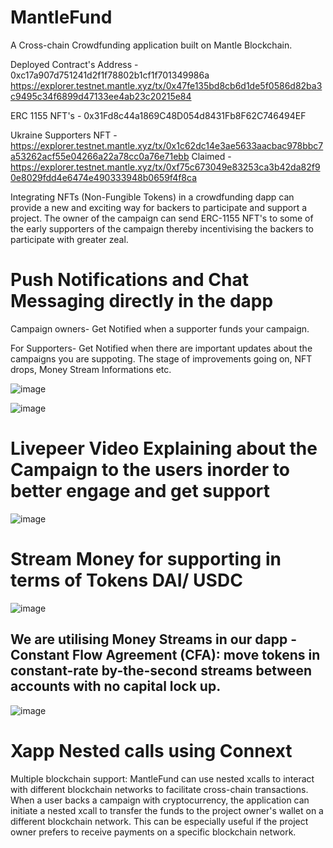 # MantleFund
A Cross-chain Crowdfunding application built on Mantle Blockchain.

Deployed Contract's Address - 0xc17a907d751241d2f1f78802b1cf1f701349986a
https://explorer.testnet.mantle.xyz/tx/0x47fe135bd8cb6d1de5f0586d82ba3c9495c34f6899d47133ee4ab23c20215e84

ERC 1155 NFT's - 0x31Fd8c44a1869C48D054d8431Fb8F62C746494EF

Ukraine Supporters NFT - https://explorer.testnet.mantle.xyz/tx/0x1c62dc14e3ae5633aacbac978bbc7a53262acf55e04266a22a78cc0a76e71ebb
Claimed - https://explorer.testnet.mantle.xyz/tx/0xf75c673049e83253ca3b42da82f90e8029fdd4e6474e490333948b0659f4f8ca

Integrating NFTs (Non-Fungible Tokens) in a crowdfunding dapp can provide a new and exciting way for backers to participate and support a project.
The owner of the campaign can send ERC-1155 NFT's to some of the early supporters of the campaign thereby incentivising the backers to participate with greater zeal.

# Push Notifications and Chat Messaging directly in the dapp
Campaign owners- Get Notified when a supporter funds your campaign.

For Supporters- Get Notified when there are important updates about the campaigns you are suppoting.
The stage of improvements going on, NFT drops, Money Stream Informations etc.

![image](https://user-images.githubusercontent.com/95926324/219762719-ea46321c-5f5a-4fe2-980e-61f4fba7b59e.png)

![image](https://user-images.githubusercontent.com/95926324/219763839-bd57ec8c-98a3-4937-96b3-c4724c8d63e0.png)

# Livepeer Video Explaining about the Campaign to the users inorder to better engage and get support

![image](https://user-images.githubusercontent.com/95926324/219757049-029fb78e-8843-44b4-b79a-3c253289ddee.png)

# Stream Money for supporting in terms of Tokens DAI/ USDC 

![image](https://user-images.githubusercontent.com/95926324/219885034-6da65b45-c8e7-4397-96e0-b95884a8d405.png)

## We are utilising Money Streams in our dapp - Constant Flow Agreement (CFA): move tokens in constant-rate by-the-second streams between accounts with no capital lock up.

![image](https://user-images.githubusercontent.com/95926324/219885338-0855fb2b-31ef-4dad-b268-15e90a559c9f.png)

# Xapp Nested calls using Connext

Multiple blockchain support: MantleFund can use nested xcalls to interact with different blockchain networks to facilitate cross-chain transactions. 
When a user backs a campaign with cryptocurrency, the application can initiate a nested xcall to transfer the funds to the project owner's wallet on a different blockchain network. 
This can be especially useful if the project owner prefers to receive payments on a specific blockchain network.
